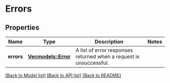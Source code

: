# Errors

## Properties

Name | Type | Description | Notes
------------ | ------------- | ------------- | -------------
**errors** | [**Vec<models::Error>**](Error.md) | A list of error responses returned when a request is unsuccessful. | 

[[Back to Model list]](../README.md#documentation-for-models) [[Back to API list]](../README.md#documentation-for-api-endpoints) [[Back to README]](../README.md)


